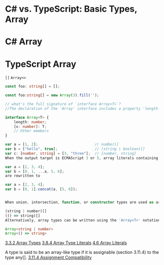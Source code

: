 # C# vs. TypeScript: Basic Types, Array


# C# Array

# TypeScript Array

`[]`
`Array<>`

```TypeScript
const foo: string[] = [];

const foo:string[] = new Array(3).fill('');

// what's the full signature of `interface Array<T>`?
//The declaration of the 'Array' interface includes a property 'length' and a numeric index signature for the element type, along with other members:

interface Array<T> {  
    length: number;  
    [x: number]: T;  
    // Other members  
}

var a = [1, 2];                          // number[]  
var b = ["hello", true];                 // (string | boolean)[]  
var c: [number, string] = [3, "three"];  // [number, string]
When the output target is ECMAScript 3 or 5, array literals containing spread elements are rewritten to invocations of the concat method. For example, the assignments

var a = [2, 3, 4];  
var b = [0, 1, ...a, 5, 6];
are rewritten to

var a = [2, 3, 4];  
var b = [0, 1].concat(a, [5, 6]);


When union, intersection, function, or constructor types are used as array element types they must be enclosed in parentheses. For example:

(string | number)[]  
(() => string)[]
Alternatively, array types can be written using the 'Array<T>' notation. For example, the types above are equivalent to

Array<string | number>  
Array<() => string>
```

[3.3.2 Array Types](https://github.com/Microsoft/TypeScript/blob/master/doc/spec.md#332-array-types)
[3.8.4 Array Type Literals](https://github.com/Microsoft/TypeScript/blob/master/doc/spec.md#384-array-type-literals)
[4.6 Array Literals](https://github.com/Microsoft/TypeScript/blob/master/doc/spec.md#46-array-literals)

A type is said to be an array-like type if it is assignable (section 3.11.4) to the type any[].
[3.11.4 Assignment Compatibility](https://github.com/Microsoft/TypeScript/blob/master/doc/spec.md#3114-assignment-compatibility)

